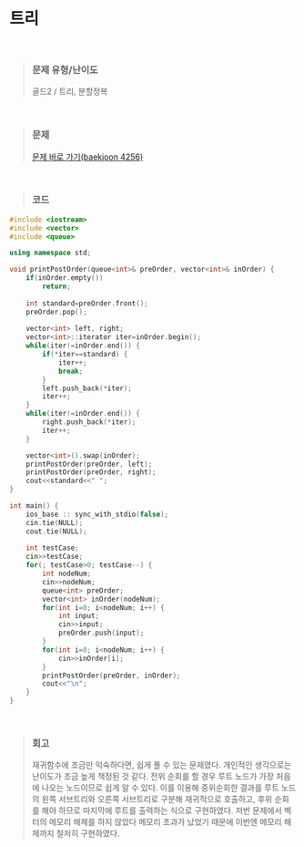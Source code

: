 트리
====
<br/>

>### 문제 유형/난이도
>골드2 / 트리, 분할정복
<br/>

>### 문제
> <a href="https://www.acmicpc.net/problem/4256">문제 바로 가기(baekjoon 4256)</a>
<br/>

>### 코드
```C++
#include <iostream>
#include <vector>
#include <queue>

using namespace std;

void printPostOrder(queue<int>& preOrder, vector<int>& inOrder) {
    if(inOrder.empty())
        return;
    
    int standard=preOrder.front();
    preOrder.pop();
    
    vector<int> left, right;
    vector<int>::iterator iter=inOrder.begin();
    while(iter!=inOrder.end()) {
        if(*iter==standard) {
            iter++;
            break;            
        }
        left.push_back(*iter);
        iter++;
    }
    while(iter!=inOrder.end()) {
        right.push_back(*iter);
        iter++;
    }

    vector<int>().swap(inOrder);
    printPostOrder(preOrder, left);
    printPostOrder(preOrder, right);
    cout<<standard<<" ";
}

int main() {
    ios_base :: sync_with_stdio(false);
    cin.tie(NULL);
    cout.tie(NULL);
    
    int testCase;
    cin>>testCase;
    for(; testCase>0; testCase--) {
        int nodeNum;
        cin>>nodeNum;
        queue<int> preOrder;
        vector<int> inOrder(nodeNum);
        for(int i=0; i<nodeNum; i++) {
            int input;
            cin>>input;
            preOrder.push(input);
        }
        for(int i=0; i<nodeNum; i++) {
            cin>>inOrder[i];
        }
        printPostOrder(preOrder, inOrder);
        cout<<"\n";
    }
}
```
<br/>

>### 회고
>재귀함수에 조금만 익숙하다면, 쉽게 풀 수 있는 문제였다. 개인적인 생각으로는 난이도가 조금 높게 책정된 것 같다. 전위 순회를 할 경우 루트 노드가 가장 처음에 나오는 노드이므로 쉽게 알 수 있다. 이를 이용해 중위순회한 결과를 루트 노드의 왼쪽 서브트리와 오른쪽 서브트리로 구분해 재귀적으로 호출하고, 후위 순회를 해야 하므로 마지막에 루트를 출력하는 식으로 구현하였다. 저번 문제에서 벡터의 메모리 해제를 하지 않았다 메모리 초과가 났었기 때문에 이번엔 메모리 해제까지 철저히 구현하였다.